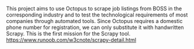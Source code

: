 This project aims to use Octopus to scrape job listings from BOSS in the corresponding industry and to test the technological requirements of most companies through automated tools. 
Since Octopus requires a domestic phone number for registration, we can only substitute it with handwritten Scrapy. 
This is the first mission for the Scrapy tool.
https://www.runoob.com/w3cnote/scrapy-detail.html
